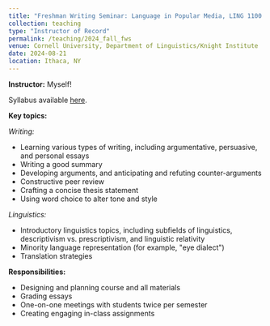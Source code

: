 ```yaml
---
title: "Freshman Writing Seminar: Language in Popular Media, LING 1100 (Fall 2024)"
collection: teaching
type: "Instructor of Record"
permalink: /teaching/2024_fall_fws
venue: Cornell University, Department of Linguistics/Knight Institute
date: 2024-08-21
location: Ithaca, NY
---
```


<b>Instructor:</b> Myself! 

Syllabus available <a target="_blank" rel="noopener" href="/_teaching/syllabi/Winship_LING1100.pdf">here</a>.

<b>Key topics:</b> 

<i>Writing:</i>
<ul>
  <li>Learning various types of writing, including argumentative, persuasive, and personal essays</li>
  <li>Writing a good summary</li>
  <li>Developing arguments, and anticipating and refuting counter-arguments</li>
  <li>Constructive peer review</li>
  <li>Crafting a concise thesis statement</li>
  <li>Using word choice to alter tone and style</li>
</ul>

<i>Linguistics:</i>
<ul>
  <li>Introductory linguistics topics, including subfields of linguistics, descriptivism vs. prescriptivism, and linguistic relativity</li>
  <li>Minority language representation (for example, "eye dialect")</li>
  <li>Translation strategies</li>
</ul>

<b>Responsibilities:</b> 
<ul>
  <li>Designing and planning course and all materials</li>
  <li>Grading essays</li>
  <li>One-on-one meetings with students twice per semester</li>
  <li>Creating engaging in-class assignments</li>
</ul>

